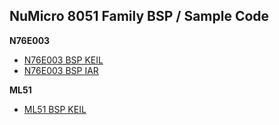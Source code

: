 NuMicro 8051 Family BSP / Sample Code
-------------------
**N76E003**
- [N76E003 BSP KEIL](https://github.com/OpenNuvoton/N76E003-BSP)
- [N76E003 BSP IAR](https://github.com/OpenNuvoton/N76E003_BSP_IAR_C51)

**ML51**
- [ML51 BSP KEIL](https://github.com/OpenNuvoton/ML51_BSP_KEIL)
